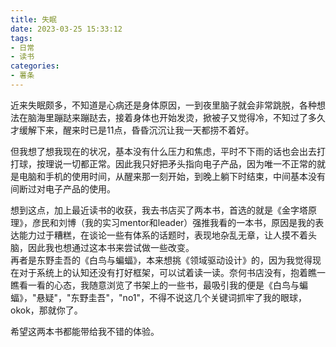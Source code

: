 ```yaml
---
title: 失眠
date: 2023-03-25 15:33:12
tags:
- 日常
- 读书
categories:
- 薯条
---
```


近来失眠颇多，不知道是心病还是身体原因，一到夜里脑子就会非常跳脱，各种想法在脑海里蹦跶来蹦跶去，接着身体也开始发烫，掀被子又觉得冷，不知过了多久才缓解下来，醒来时已是11点，昏昏沉沉让我一天都捞不着好。
<!-- more -->

但我想了想我现在的状况，基本没有什么压力和焦虑，平时不下雨的话也会出去打打球，按理说一切都正常。因此我只好把矛头指向电子产品，因为唯一不正常的就是电脑和手机的使用时间，从醒来那一刻开始，到晚上躺下时结束，中间基本没有间断过对电子产品的使用。

想到这点，加上最近读书的收获，我去书店买了两本书，首选的就是《金字塔原理》，彦民和刘博（我的实习mentor和leader）强推我看的一本书，原因是我的表达能力过于糟糕，在谈论一些有体系的话题时，表现地杂乱无章，让人摸不着头脑，因此我也想通过这本书来尝试做一些改变。  
再者是东野圭吾的《白鸟与蝙蝠》，本来想挑《领域驱动设计》的，因为我觉得现在对于系统上的认知还没有打好框架，可以试着读一读。奈何书店没有，抱着瞧一瞧看一看的心态，我随意浏览了书架上的一些书，最吸引我的便是《白鸟与蝙蝠》，"悬疑"，"东野圭吾"，"no1"，不得不说这几个关键词抓牢了我的眼球，okok，那就你了。


希望这两本书都能带给我不错的体验。